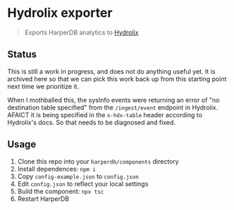 # Hydrolix exporter

> Exports HarperDB analytics to [Hydrolix](https://hydrolix.io/)

## Status

This is still a work in progress, and does not do anything useful yet.
It is archived here so that we can pick this work back up from this starting
point next time we prioritize it.

When I mothballed this, the sysInfo events were returning an error of
"no destination table specified" from the `/ingest/event` endpoint in Hydrolix.
AFAICT it is being specified in the `x-hdx-table` header according to
Hydrolix's docs. So that needs to be diagnosed and fixed.

## Usage

1. Clone this repo into your `harperdb/components` directory
1. Install dependences: `npm i`
1. Copy `config-example.json` to `config.json`
1. Edit `config.json` to reflect your local settings
1. Build the component: `npx tsc`
1. Restart HarperDB
